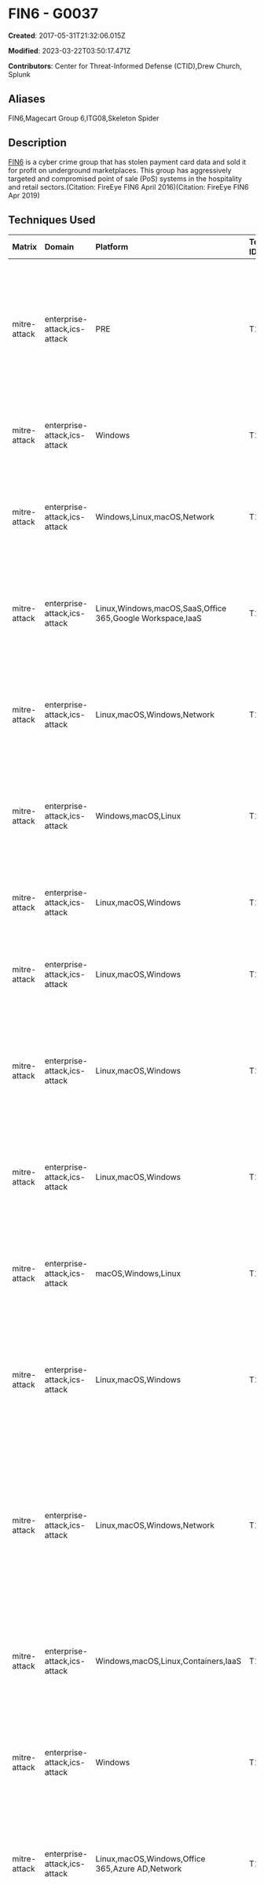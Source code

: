 # FIN6 - G0037

**Created**: 2017-05-31T21:32:06.015Z

**Modified**: 2023-03-22T03:50:17.471Z

**Contributors**: Center for Threat-Informed Defense (CTID),Drew Church, Splunk

## Aliases

FIN6,Magecart Group 6,ITG08,Skeleton Spider

## Description

[FIN6](https://attack.mitre.org/groups/G0037) is a cyber crime group that has stolen payment card data and sold it for profit on underground marketplaces. This group has aggressively targeted and compromised point of sale (PoS) systems in the hospitality and retail sectors.(Citation: FireEye FIN6 April 2016)(Citation: FireEye FIN6 Apr 2019)

## Techniques Used

|Matrix|Domain|Platform|Technique ID|Technique Name|Use|
| :---| :---| :---| :---| :---| :---|
|mitre-attack|enterprise-attack,ics-attack|PRE|T1588.002|Tool|[FIN6](https://attack.mitre.org/groups/G0037) has obtained and used tools such as [Mimikatz](https://attack.mitre.org/software/S0002), [Cobalt Strike](https://attack.mitre.org/software/S0154), and [AdFind](https://attack.mitre.org/software/S0552).(Citation: Security Intelligence More Eggs Aug 2019)(Citation: FireEye FIN6 Apr 2019)|
|mitre-attack|enterprise-attack,ics-attack|Windows|T1059.003|Windows Command Shell|[FIN6](https://attack.mitre.org/groups/G0037) has used <code>kill.bat</code> script to disable security tools.(Citation: FireEye FIN6 Apr 2019)|
|mitre-attack|enterprise-attack,ics-attack|Windows,Linux,macOS,Network|T1095|Non-Application Layer Protocol|[FIN6](https://attack.mitre.org/groups/G0037) has used Metasploit Bind and Reverse TCP stagers.(Citation: Trend Micro FIN6 October 2019)|
|mitre-attack|enterprise-attack,ics-attack|Linux,Windows,macOS,SaaS,Office 365,Google Workspace,IaaS|T1213|Data from Information Repositories|[FIN6](https://attack.mitre.org/groups/G0037) has collected schemas and user accounts from systems running SQL Server.(Citation: Visa FIN6 Feb 2019)|
|mitre-attack|enterprise-attack,ics-attack|Linux,macOS,Windows,Network|T1048.003|Exfiltration Over Unencrypted Non-C2 Protocol|[FIN6](https://attack.mitre.org/groups/G0037) has sent stolen payment card data to remote servers via HTTP POSTs.(Citation: Trend Micro FIN6 October 2019)|
|mitre-attack|enterprise-attack,ics-attack|Windows,macOS,Linux|T1059.007|JavaScript|[FIN6](https://attack.mitre.org/groups/G0037) has used malicious JavaScript to steal payment card data from e-commerce sites.(Citation: Trend Micro FIN6 October 2019)|
|mitre-attack|enterprise-attack,ics-attack|Linux,macOS,Windows|T1070.004|File Deletion|[FIN6](https://attack.mitre.org/groups/G0037) has removed files from victim machines.(Citation: FireEye FIN6 April 2016)|
|mitre-attack|enterprise-attack,ics-attack|Linux,macOS,Windows|T1027.010|Command Obfuscation|[FIN6](https://attack.mitre.org/groups/G0037) has used encoded PowerShell commands.(Citation: Visa FIN6 Feb 2019)|
|mitre-attack|enterprise-attack,ics-attack|Linux,macOS,Windows|T1555|Credentials from Password Stores|[FIN6](https://attack.mitre.org/groups/G0037) has used the Stealer One credential stealer to target e-mail and file transfer utilities including FTP.(Citation: Visa FIN6 Feb 2019)|
|mitre-attack|enterprise-attack,ics-attack|Linux,macOS,Windows|T1555.003|Credentials from Web Browsers|[FIN6](https://attack.mitre.org/groups/G0037) has used the Stealer One credential stealer to target web browsers.(Citation: Visa FIN6 Feb 2019)|
|mitre-attack|enterprise-attack,ics-attack|macOS,Windows,Linux|T1566.001|Spearphishing Attachment|[FIN6](https://attack.mitre.org/groups/G0037) has targeted victims with e-mails containing malicious attachments.(Citation: Visa FIN6 Feb 2019)|
|mitre-attack|enterprise-attack,ics-attack|Linux,macOS,Windows|T1204.002|Malicious File|[FIN6](https://attack.mitre.org/groups/G0037) has used malicious documents to lure victims into allowing execution of PowerShell scripts.(Citation: Visa FIN6 Feb 2019)|
|mitre-attack|enterprise-attack,ics-attack|Linux,macOS,Windows,Network|T1005|Data from Local System|[FIN6](https://attack.mitre.org/groups/G0037) has collected and exfiltrated payment card data from compromised systems.(Citation: Trend Micro FIN6 October 2019)(Citation: RiskIQ British Airways September 2018)(Citation: RiskIQ Newegg September 2018)|
|mitre-attack|enterprise-attack,ics-attack|Windows,macOS,Linux,Containers,IaaS|T1562.001|Disable or Modify Tools|[FIN6](https://attack.mitre.org/groups/G0037) has deployed a utility script named <code>kill.bat</code> to disable anti-virus.(Citation: FireEye FIN6 Apr 2019)|
|mitre-attack|enterprise-attack,ics-attack|Windows|T1134|Access Token Manipulation|[FIN6](https://attack.mitre.org/groups/G0037) has used has used Metasploit’s named-pipe impersonation technique to escalate privileges.(Citation: FireEye FIN6 Apr 2019)|
|mitre-attack|enterprise-attack,ics-attack|Linux,macOS,Windows,Office 365,Azure AD,Network|T1110.002|Password Cracking|[FIN6](https://attack.mitre.org/groups/G0037) has extracted password hashes from ntds.dit to crack offline.(Citation: FireEye FIN6 April 2016)|
|mitre-attack|enterprise-attack,ics-attack|Windows|T1003.003|NTDS|[FIN6](https://attack.mitre.org/groups/G0037) has used Metasploit’s [PsExec](https://attack.mitre.org/software/S0029) NTDSGRAB module to obtain a copy of the victim's Active Directory database.(Citation: FireEye FIN6 April 2016)(Citation: FireEye FIN6 Apr 2019)	|
|mitre-attack|enterprise-attack,ics-attack|Windows,IaaS,Linux,macOS|T1074.002|Remote Data Staging|[FIN6](https://attack.mitre.org/groups/G0037) actors have compressed data from remote systems and moved it to another staging system before exfiltration.(Citation: FireEye FIN6 April 2016)|
|mitre-attack|enterprise-attack,ics-attack|Linux,macOS,Windows|T1566.003|Spearphishing via Service|[FIN6](https://attack.mitre.org/groups/G0037) has used fake job advertisements sent via LinkedIn to spearphish targets.(Citation: Security Intelligence More Eggs Aug 2019)|
|mitre-attack|enterprise-attack,ics-attack|Windows|T1047|Windows Management Instrumentation|[FIN6](https://attack.mitre.org/groups/G0037) has used WMI to automate the remote execution of PowerShell scripts.(Citation: Security Intelligence More Eggs Aug 2019)	|
|mitre-attack|enterprise-attack,ics-attack|macOS,Windows|T1553.002|Code Signing|[FIN6](https://attack.mitre.org/groups/G0037) has used Comodo code-signing certificates.(Citation: Security Intelligence More Eggs Aug 2019)	|
|mitre-attack|enterprise-attack,ics-attack|Windows|T1569.002|Service Execution|[FIN6](https://attack.mitre.org/groups/G0037) has created Windows services to execute encoded PowerShell commands.(Citation: FireEye FIN6 Apr 2019)|
|mitre-attack|enterprise-attack,ics-attack|Linux,macOS,Windows|T1102|Web Service|[FIN6](https://attack.mitre.org/groups/G0037) has used Pastebin and Google Storage to host content for their operations.(Citation: FireEye FIN6 Apr 2019)	
|
|mitre-attack|enterprise-attack,ics-attack|Windows,Linux,macOS|T1036.004|Masquerade Task or Service|[FIN6](https://attack.mitre.org/groups/G0037) has renamed the "psexec" service name to "mstdc" to masquerade as a legitimate Windows service.(Citation: FireEye FIN6 Apr 2019)	|
|mitre-attack|enterprise-attack,ics-attack|Windows,Azure AD,Office 365,SaaS,IaaS,Linux,macOS,Google Workspace,Containers,Network|T1078|Valid Accounts|To move laterally on a victim network, [FIN6](https://attack.mitre.org/groups/G0037) has used credentials stolen from various systems on which it gathered usernames and password hashes.(Citation: FireEye FIN6 April 2016)(Citation: FireEye FIN6 Apr 2019)(Citation: Visa FIN6 Feb 2019)|
|mitre-attack|enterprise-attack,ics-attack|Linux,macOS,Windows|T1572|Protocol Tunneling|[FIN6](https://attack.mitre.org/groups/G0037) used the Plink command-line utility to create SSH tunnels to C2 servers.(Citation: FireEye FIN6 April 2016)|
|mitre-attack|enterprise-attack,ics-attack|Linux,macOS,Windows,IaaS,SaaS|T1119|Automated Collection|[FIN6](https://attack.mitre.org/groups/G0037) has used a script to iterate through a list of compromised PoS systems, copy and remove data to a log file, and to bind to events from the submit payment button.(Citation: FireEye FIN6 April 2016)(Citation: Trend Micro FIN6 October 2019)|
|mitre-attack|enterprise-attack,ics-attack|Windows|T1021.001|Remote Desktop Protocol|[FIN6](https://attack.mitre.org/groups/G0037) used RDP to move laterally in victim networks.(Citation: FireEye FIN6 April 2016)(Citation: FireEye FIN6 Apr 2019)|
|mitre-attack|enterprise-attack,ics-attack|Linux,macOS,Windows|T1560.003|Archive via Custom Method|[FIN6](https://attack.mitre.org/groups/G0037) has encoded data gathered from the victim with a simple substitution cipher and single-byte XOR using the 0xAA key, and Base64 with character permutation.(Citation: FireEye FIN6 April 2016)(Citation: Trend Micro FIN6 October 2019)|
|mitre-attack|enterprise-attack,ics-attack|Linux,macOS,Windows|T1560|Archive Collected Data|Following data collection, [FIN6](https://attack.mitre.org/groups/G0037) has compressed log files into a ZIP archive prior to staging and exfiltration.(Citation: FireEye FIN6 April 2016)|
|mitre-attack|enterprise-attack,ics-attack|Linux,macOS,Windows|T1573.002|Asymmetric Cryptography|[FIN6](https://attack.mitre.org/groups/G0037) used the Plink command-line utility to create SSH tunnels to C2 servers.(Citation: FireEye FIN6 April 2016)|
|mitre-attack|enterprise-attack,ics-attack|Windows,IaaS,Linux,macOS,Containers,Network|T1046|Network Service Discovery|[FIN6](https://attack.mitre.org/groups/G0037) used publicly available tools (including Microsoft's built-in SQL querying tool, osql.exe) to map the internal network and conduct reconnaissance against Active Directory, Structured Query Language (SQL) servers, and NetBIOS.(Citation: FireEye FIN6 April 2016)|
|mitre-attack|enterprise-attack,ics-attack|Windows|T1053.005|Scheduled Task|[FIN6](https://attack.mitre.org/groups/G0037) has used scheduled tasks to establish persistence for various malware it uses, including downloaders known as HARDTACK and SHIPBREAD and [FrameworkPOS](https://attack.mitre.org/software/S0503).(Citation: FireEye FIN6 April 2016)|
|mitre-attack|enterprise-attack,ics-attack|Windows|T1003.001|LSASS Memory|[FIN6](https://attack.mitre.org/groups/G0037) has used [Windows Credential Editor](https://attack.mitre.org/software/S0005) for credential dumping.(Citation: FireEye FIN6 April 2016)(Citation: FireEye FIN6 Apr 2019)	
|
|mitre-attack|enterprise-attack,ics-attack|Linux,macOS,Windows,Network|T1018|Remote System Discovery|[FIN6](https://attack.mitre.org/groups/G0037) used publicly available tools (including Microsoft's built-in SQL querying tool, osql.exe) to map the internal network and conduct reconnaissance against Active Directory, Structured Query Language (SQL) servers, and NetBIOS.(Citation: FireEye FIN6 April 2016)|
|mitre-attack|enterprise-attack,ics-attack|Windows|T1547.001|Registry Run Keys / Startup Folder|[FIN6](https://attack.mitre.org/groups/G0037) has used Registry Run keys to establish persistence for its downloader tools known as HARDTACK and SHIPBREAD.(Citation: FireEye FIN6 April 2016)|
|mitre-attack|enterprise-attack,ics-attack|Linux,macOS,Windows|T1087.002|Domain Account|[FIN6](https://attack.mitre.org/groups/G0037) has used Metasploit’s [PsExec](https://attack.mitre.org/software/S0029) NTDSGRAB module to obtain a copy of the victim's Active Directory database.(Citation: FireEye FIN6 April 2016)|
|mitre-attack|enterprise-attack,ics-attack|Linux,macOS,Windows,Network,Office 365,Azure AD,IaaS,Google Workspace|T1059|Command and Scripting Interpreter|[FIN6](https://attack.mitre.org/groups/G0037) has used scripting to iterate through a list of compromised PoS systems, copy data to a log file, and remove the original data files.(Citation: FireEye FIN6 April 2016)(Citation: FireEye FIN6 Apr 2019)|
|mitre-attack|enterprise-attack,ics-attack|Linux,macOS,Windows,Containers|T1068|Exploitation for Privilege Escalation|[FIN6](https://attack.mitre.org/groups/G0037) has used tools to exploit Windows vulnerabilities in order to escalate privileges. The tools targeted CVE-2013-3660, CVE-2011-2005, and CVE-2010-4398, all of which could allow local users to access kernel-level privileges.(Citation: FireEye FIN6 April 2016)|
|mitre-attack|enterprise-attack,ics-attack|Windows|T1059.001|PowerShell| [FIN6](https://attack.mitre.org/groups/G0037) has used PowerShell to gain access to merchant's networks, and a Metasploit PowerShell module to download and execute shellcode and to set up a local listener.(Citation: FireEye FIN6 April 2016)(Citation: FireEye FIN6 Apr 2019)(Citation: Visa FIN6 Feb 2019)|
